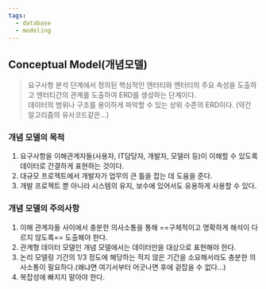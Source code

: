 ```yaml
---
tags:
  - database
  - modeling
---
```

## Conceptual Model(개념모델)

> 요구사항 분석 단계에서 정의된 핵심적인 엔터티와 엔터티의 주요 속성을 도출하고 엔터티간의 관계를 도출하여 ERD를 생성하는 단계이다.<br/>
> 데이터의 범위나 구조를 용이하게 파악할 수 있는 상위 수준의 ERD이다. (약간 알고리즘의 유사코드같은...)


### 개념 모델의 목적  
1. 요구사항을 이해관계자들(사용자, IT담당자, 개발자, 모델러 등)이 이해할 수 있도록 데이터로 간결하게 표현하는 것이다.  
2. 대규모 프로젝트에서 개발자가 업무의 큰 틀을 잡는 데 도움을 준다.  
3. 개발 프로젝트 뿐 아니라 시스템의 유지, 보수에 있어서도 유용하게 사용할 수 있다.  
  
### 개념 모델의 주의사항  
1. 이해 관계자들 사이에서 충분한 의사소통을 통해 ==구체적이고 명확하게 해석이 다르지 않도록== 도출해야 한다.  
2. 관계형 데이터 모델인 개념 모델에서는 데이터만을 대상으로 표현해야 한다.  
3. 논리 모델링 기간의 1/3 정도에 해당하는 적지 않은 기간을 소요해서라도 충분한 의사소통이 필요하다.(왜냐면 여기서부터 어긋나면 후에 겉잡을 수 없다...)  
4. 복잡성에 빠지지 말아야 한다.